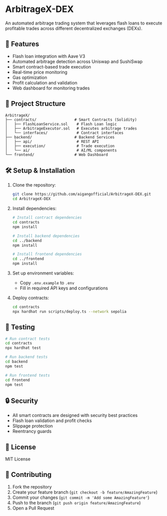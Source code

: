 # ArbitrageX-DEX

An automated arbitrage trading system that leverages flash loans to execute profitable trades across different decentralized exchanges (DEXs).

## 🚀 Features

- Flash loan integration with Aave V3
- Automated arbitrage detection across Uniswap and SushiSwap
- Smart contract-based trade execution
- Real-time price monitoring
- Gas optimization
- Profit calculation and validation
- Web dashboard for monitoring trades

## 📁 Project Structure

```
ArbitrageX/
├── contracts/                 # Smart Contracts (Solidity)
│   ├── FlashLoanService.sol    # Flash Loan logic
│   ├── ArbitrageExecutor.sol   # Executes arbitrage trades
│   └── interfaces/             # Contract interfaces
├── backend/                   # Backend Services
│   ├── api/                    # REST API
│   ├── execution/              # Trade execution
│   └── ai/                     # AI/ML components
└── frontend/                  # Web Dashboard
```

## 🛠 Setup & Installation

1. Clone the repository:
   ```bash
   git clone https://github.com/aigangofficial/ArbitrageX-DEX.git
   cd ArbitrageX-DEX
   ```

2. Install dependencies:
   ```bash
   # Install contract dependencies
   cd contracts
   npm install

   # Install backend dependencies
   cd ../backend
   npm install

   # Install frontend dependencies
   cd ../frontend
   npm install
   ```

3. Set up environment variables:
   - Copy `.env.example` to `.env`
   - Fill in required API keys and configurations

4. Deploy contracts:
   ```bash
   cd contracts
   npx hardhat run scripts/deploy.ts --network sepolia
   ```

## 🧪 Testing

```bash
# Run contract tests
cd contracts
npx hardhat test

# Run backend tests
cd backend
npm test

# Run frontend tests
cd frontend
npm test
```

## 🔒 Security

- All smart contracts are designed with security best practices
- Flash loan validation and profit checks
- Slippage protection
- Reentrancy guards

## 📜 License

MIT License

## 🤝 Contributing

1. Fork the repository
2. Create your feature branch (`git checkout -b feature/AmazingFeature`)
3. Commit your changes (`git commit -m 'Add some AmazingFeature'`)
4. Push to the branch (`git push origin feature/AmazingFeature`)
5. Open a Pull Request
